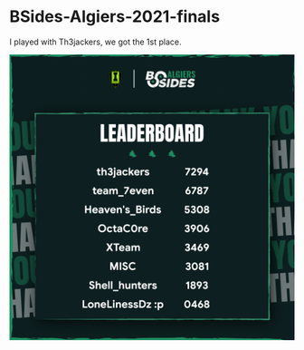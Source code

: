 # BSides-Algiers-2021-finals

I played with Th3jackers, we got the 1st place.

![](./scoreboard.png)
